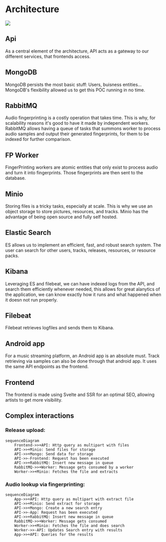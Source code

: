 # Architecture

![](doc/assets/archi.png)

## Api

As a central element of the architecture, API acts as a gateway to our different services, that frontends access.

## MongoDB

MongoDB persists the most basic stuff: Users, buisness entities...
MongoDB's flexibility allowed us to get this POC running in no time.

## RabbitMQ

Audio fingerprinting is a costly operation that takes time. This is why, for scalability reasons it's good to have it made by independent workers. RabbitMQ allows having a queue of tasks that summons worker to process audio samples and output their generated fingerprints, for them to be indexed for further comparison.

## FP Worker

FingerPrinting workers are atomic entities that only exist to process audio and turn it into fingerprints. Those fingerprints are then sent to the database.

## Minio

Storing files is a tricky tasks, especially at scale. This is why we use an object storage to store pictures, resources, and tracks. Minio has the advantage of being open source and fully self hosted.

## Elastic Search

ES allows us to implement an efficient, fast, and robust search system. The user can search for other users, tracks, releases, resources, or resource packs.

## Kibana

Leveraging ES and filebeat, we can have indexed logs from the API, and search them efficiently whenever needed, this allows for great alanytics of the application, we can know exactly how it runs and what happened when it doesn not run properly.

## Filebeat

Filebeat retrieves logfiles and sends them to Kibana.

## Android app

For a music streaming platform, an Android app is an absolute must. Track retrieving via samples can also be done through that android app. It uses the same API endpoints as the frontend.

## Frontend

The frontend is made using Svelte and SSR for an optimal SEO, allowing artists to get more visibility.

## Complex interactions

### Release upload:

```mermaid
sequenceDiagram
    Frontend->>+API: Http query as multipart with files
    API->>+Minio: Send files for storage
    API->>+Mongo: Send data for storage
    API->>-Frontend: Request has been executed
    API->>+RabbitMQ: Insert new message in queue
    RabbitMQ->>+Worker: Message gets consumed by a worker
    Worker->>+Minio: Fetches the file and extracts

```

### Audio lookup via fingerprinting:

```mermaid
sequenceDiagram
    App->>+API: Http query as multipart with extract file
    API->>+Minio: Send extract for storage
    API->>+Mongo: Create a new search entry
    API->>-App: Request has been executed
    API->>+RabbitMQ: Insert new message in queue
    RabbitMQ->>+Worker: Message gets consumed
    Worker->>+Minio: Fetches the file and does search
    Worker->>-API: Updates Search entry with results
    App->>+API: Queries for the results

```

